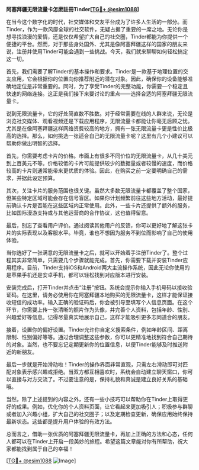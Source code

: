 **阿塞拜疆无限流量卡怎麽註冊Tinder[[TG💪+ @esim1088](https://t.me/s/esim1088)]**

在当今这个数字化的时代，社交媒体和交友平台成为了许多人生活的一部分。而Tinder，作为一款风靡全球的社交软件，无疑占据了重要的一席之地。无论你是想寻找浪漫的爱情，还是仅仅希望扩大自己的社交圈，Tinder都能为你提供一个便捷的平台。然而，对于那些身处国外、尤其是像阿塞拜疆这样的国家的朋友来说，注册并使用Tinder可能会遇到一些挑战。今天，我们就来聊聊如何轻松搞定这一切。

首先，我们需要了解Tinder的基本操作和要求。Tinder是一款基于地理位置的交友应用，它会根据你的位置向你推荐附近的潜在对象。因此，确保你的设备能够准确地定位是非常重要的。同时，为了享受Tinder的完整功能，你需要一个稳定且快速的网络连接。这正是我们接下来要讨论的重点——选择合适的阿塞拜疆无限流量卡。

说到无限流量卡，它的好处简直数不胜数。对于经常需要在线的人群来说，无论是浏览社交媒体、观看视频还是下载应用程序，无限流量卡都能让你毫无后顾之忧。尤其是在像阿塞拜疆这样网络资费较高的地方，拥有一张无限流量卡更是性价比极高的选择。那么，如何挑选一张适合自己的无限流量卡呢？这里有几个小建议可以帮助你做出明智的选择。

首先，你需要考虑卡片的价格。市面上有很多不同价位的无限流量卡，从几十美元到上百美元不等。价格较低的卡片可能提供较少的数据量或者较慢的速度，而价格较高的卡片则通常能带来更优质的体验。因此，在购买之前一定要明确自己的需求，并据此设定预算。

其次，关注卡片的服务范围也很关键。虽然大多数无限流量卡都覆盖了整个国家，但某些特定区域可能会存在信号盲区。如果你计划频繁前往这些地方活动，最好提前确认卡片是否能在这些区域内正常使用。此外，一些卡片还提供了额外的服务，比如国际漫游支持或与其他运营商的合作协议，这也值得留意。

最后，别忘了查看用户评价。通过阅读其他用户的反馈，你可以更好地了解这张卡片的实际表现以及客服水平。毕竟，谁也不想因为服务不到位而影响了自己的使用体验。

当你选好了一张满意的无限流量卡之后，就可以开始着手注册Tinder了。整个过程其实非常简单，只需要几个步骤就能完成。首先，你需要下载并安装Tinder应用程序。目前，Tinder支持iOS和Android两大主流操作系统，因此无论你使用的是苹果手机还是安卓手机，都可以轻松找到对应版本进行安装。

安装完成后，打开Tinder并点击“注册”按钮。系统会提示你输入手机号码以接收验证码。在这里，请务必使用你在阿塞拜疆本地购买的无限流量卡，这样才能保证接收短信的成功率。输入正确的验证码后，你会被引导至填写个人信息页面。在这个环节，你需要上传一张清晰的照片作为头像，并完善个人资料，包括年龄、性别、兴趣爱好等信息。记得尽量真实地展示自己，这样才能吸引更多志同道合的朋友。

接着，设置你的偏好设置。Tinder允许你自定义搜索条件，例如年龄区间、距离限制、性别偏好等等。通过合理调整这些参数，你可以更精准地找到符合自己期待的对象。当然，也不要忘记定期更新你的位置信息，以便Tinder能够及时推送附近的新朋友。

最后一步就是开始滑动啦！Tinder的操作界面非常直观，只需左右滑动即可对匹配对象表示感兴趣或拒绝。当双方都互相喜欢时，系统会自动建立聊天窗口，你可以直接与对方交流了。不过要注意的是，保持礼貌和真诚是建立良好关系的基础哦。

当然，除了上述提到的内容之外，还有一些小技巧可以帮助你在Tinder上取得更好的成果。例如，优化你的个人资料页面，让它看起来更加吸引人；积极参与群聊或者加入兴趣小组，扩大自己的社交圈子；以及定期检查更新，确保应用始终保持最新状态。这些都是提升用户体验的有效方法。

总而言之，借助一张优质的阿塞拜疆无限流量卡，再加上正确的方法和心态，任何人都可以在Tinder上开启一段美妙的旅程。希望这篇文章能对你有所帮助，祝大家都能找到属于自己的幸福！

[[TG💪+ @esim1088](https://t.me/s/esim1088) ![Image](https://i.postimg.cc/4NQfJmqS/Snipaste-2025-05-13-00-14-12.png)]